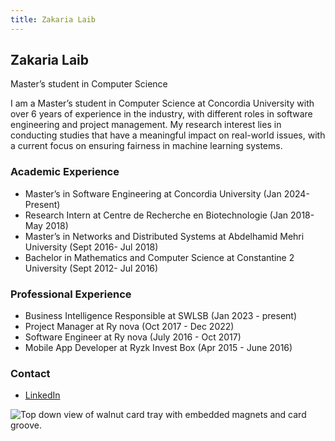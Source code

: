 ```yaml
---
title: Zakaria Laib
---
```

 
## Zakaria Laib
 
Master’s student in Computer Science
 
I am a Master’s student in Computer Science at Concordia University with over 6 years of experience in the industry, with different roles in software engineering and project management. My research interest lies in conducting studies that have a meaningful impact on real-world issues, with a current focus on ensuring fairness in machine learning systems.
 
### Academic Experience
 
- Master’s in Software Engineering at Concordia University (</em>Jan 2024-Present</em>)
- Research Intern at Centre de Recherche en Biotechnologie (</em>Jan 2018- May 2018</em>)
- Master’s in Networks and Distributed Systems at Abdelhamid Mehri University (</em>Sept 2016- Jul 2018</em>)
- Bachelor in Mathematics and Computer Science at Constantine 2 University (</em>Sept 2012- Jul 2016</em>)
 
### Professional Experience
 
- Business Intelligence Responsible at SWLSB (</em>Jan 2023 - present</em>)
- Project Manager at Ry nova (</em>Oct 2017 - Dec 2022</em>)
- Software Engineer at Ry nova (</em>July 2016 - Oct 2017</em>)
- Mobile App Developer at Ryzk Invest Box (</em>Apr 2015 - June 2016</em>)
 
### Contact
- [LinkedIn](https://www.linkedin.com/in/zakaria-laib-97b28222b/)
 
![Top down view of walnut card tray with embedded magnets and card groove.](../../../static/img/zakaria-laib.jpeg)